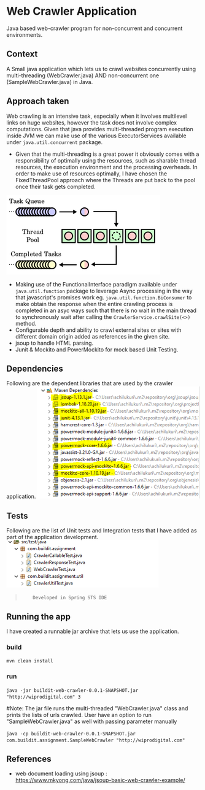 # Web Crawler Application
Java based web-crawler program for non-concurrent and concurrent environments.
## Context
A Small java application which lets us to crawl websites concurrently using multi-threading (WebCrawler.java) AND non-concurrent one (SampleWebCrawler.java) in Java.

## Approach taken
Web crawling is an intensive task, especially when it involves multilevel links on huge websites, however the task does not involve complex computations. Given that java provides multi-threaded program execution inside JVM we can make use of the various ExecutorServices available under `java.util.concurrent` package. 
- Given that the multi-threading is a great power it obviously comes with a responsibility of optimally using the resources, such as sharable thread resources, the execution environment and the processing overheads. In order to make use of resources optimally, I have chosen the FixedThreadPool approach where the Threads are put back to the pool once their task gets completed.

![Thread Pool](./images/thread-pool.png)

- Making use of the FunctionalInterface paradigm available under `java.util.function` package to leverage Async processing in the way that javascript's promises work eg. `java.util.function.BiConsumer` to make obtain the response when the entire crawling process is completed in an asyc ways such that there is no wait in the main thread to synchronously wait after calling the `CrawlerService.crawlSite(<>)` method.
- Configurable depth and ability to crawl external sites or sites with different domain origin added as references in the given site.
- jsoup to handle HTML parsing. 
- Junit & Mockito and PowerMockito for mock based Unit Testing.


## Dependencies
Following are the dependent libraries that are used by the crawler application.
![Dependencies](./images/dependencies.png)

## Tests
Following are the list of Unit tests and Integration tests that I have added as part of the application development.
![Tests](./images/tests.png)

>         Developed in Spring STS IDE

## Running the app
I have created a runnable jar archive that lets us use the application. 

### build
`mvn clean install`

### run
`java -jar buildit-web-crawler-0.0.1-SNAPSHOT.jar "http://wiprodigital.com" 3`

#Note: The jar file runs the multi-threaded "WebCrawler.java" class and prints the lists of urls crawled. User have an option to run "SampleWebCrawler.java" as well with passing parameter manually

`java -cp buildit-web-crawler-0.0.1-SNAPSHOT.jar com.buildit.assignment.SampleWebCrawler "http://wiprodigital.com"`

## References
- web document loading using jsoup : https://www.mkyong.com/java/jsoup-basic-web-crawler-example/

